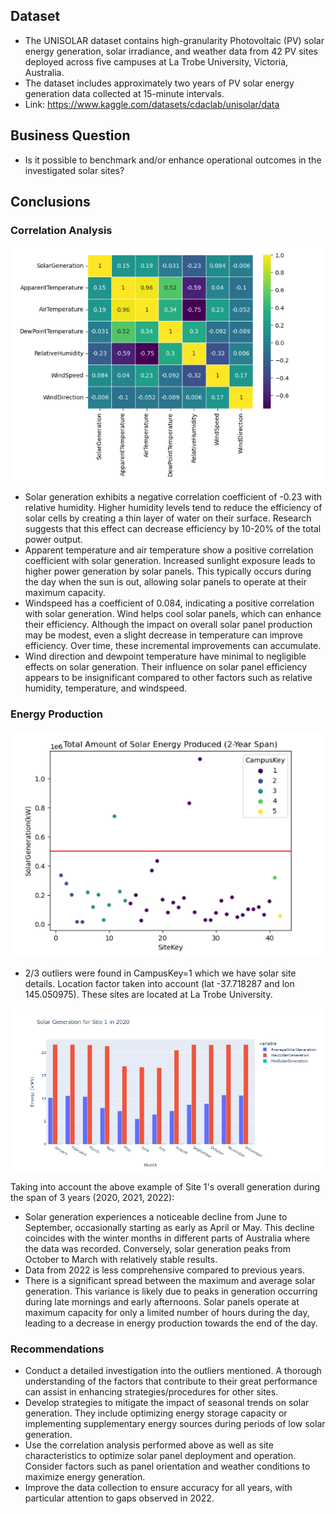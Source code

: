 ## Dataset
- The UNISOLAR dataset contains high-granularity Photovoltaic (PV) solar energy generation, solar irradiance, and weather data from 42 PV sites deployed across five campuses at La Trobe University, Victoria, Australia. 
- The dataset includes approximately two years of PV solar energy generation data collected at 15-minute intervals. 
- Link: https://www.kaggle.com/datasets/cdaclab/unisolar/data
  
## Business Question
- Is it possible to benchmark and/or enhance operational outcomes in the investigated solar sites?

## Conclusions
### Correlation Analysis 
![Heatmap](images/Heatmap.png)

- Solar generation exhibits a negative correlation coefficient of -0.23 with relative humidity. Higher humidity levels tend to reduce the efficiency of solar cells by creating a thin layer of water on their surface. Research suggests that this effect can decrease efficiency by 10-20% of the total power output.
- Apparent temperature and air temperature show a positive correlation coefficient with solar generation. Increased sunlight exposure leads to higher power generation by solar panels. This typically occurs during the day when the sun is out, allowing solar panels to operate at their maximum capacity.
- Windspeed has a coefficient of 0.084, indicating a positive correlation with solar generation. Wind helps cool solar panels, which can enhance their efficiency. Although the impact on overall solar panel production may be modest, even a slight decrease in temperature can improve efficiency. Over time, these incremental improvements can accumulate.
- Wind direction and dewpoint temperature have minimal to negligible effects on solar generation. Their influence on solar panel efficiency appears to be insignificant compared to other factors such as relative humidity, temperature, and windspeed.

### Energy Production

![Solar_Generation](images/Solar_Generation.png)

- 2/3 outliers were found in CampusKey=1 which we have solar site details. Location factor taken into account (lat -37.718287 and lon 145.050975). These sites are located at La Trobe University. 

![Site_1](images/Site_1.png)  

Taking into account the above example of Site 1's overall generation during the span of 3 years (2020, 2021, 2022): 
- Solar generation experiences a noticeable decline from June to September, occasionally starting as early as April or May. This decline coincides with the winter months in different parts of Australia where the data was recorded.
Conversely, solar generation peaks from October to March with relatively stable results.
- Data from 2022 is less comprehensive compared to previous years.
- There is a significant spread between the maximum and average solar generation. This variance is likely due to peaks in generation occurring during late mornings and early afternoons. Solar panels operate at maximum capacity for only a limited number of hours during the day, leading to a decrease in energy production towards the end of the day.


### Recommendations
- Conduct a detailed investigation into the outliers mentioned. A thorough understanding of the factors that contribute to their great performance can assist in enhancing strategies/procedures for other sites.
- Develop strategies to mitigate the impact of seasonal trends on solar generation. They include optimizing energy storage capacity or implementing supplementary energy sources during periods of low solar generation.
- Use the correlation analysis performed above as well as site characteristics to optimize solar panel deployment and operation. Consider factors such as panel orientation and weather conditions to maximize energy generation.
- Improve the data collection to ensure accuracy for all years, with particular attention to gaps observed in 2022.
  

  
